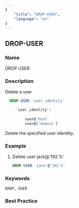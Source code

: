 ```yaml
---
{
    "title": "DROP-USER",
    "language": "en"
}
---
```


<!--
Licensed to the Apache Software Foundation (ASF) under one
or more contributor license agreements.  See the NOTICE file
distributed with this work for additional information
regarding copyright ownership.  The ASF licenses this file
to you under the Apache License, Version 2.0 (the
"License"); you may not use this file except in compliance
with the License.  You may obtain a copy of the License at

  http://www.apache.org/licenses/LICENSE-2.0

Unless required by applicable law or agreed to in writing,
software distributed under the License is distributed on an
"AS IS" BASIS, WITHOUT WARRANTIES OR CONDITIONS OF ANY
KIND, either express or implied.  See the License for the
specific language governing permissions and limitations
under the License.
-->

## DROP-USER

### Name

DROP USER

### Description

Delete a user

```sql
  DROP USER 'user_identity'

     `user_identity`:
    
         user@'host'
         user@['domain']
````

  Delete the specified user identitiy.

### Example

1. Delete user jack@'192.%'

    ```sql
    DROP USER 'jack'@'192.%'
    ````

### Keywords

    DROP, USER

### Best Practice

